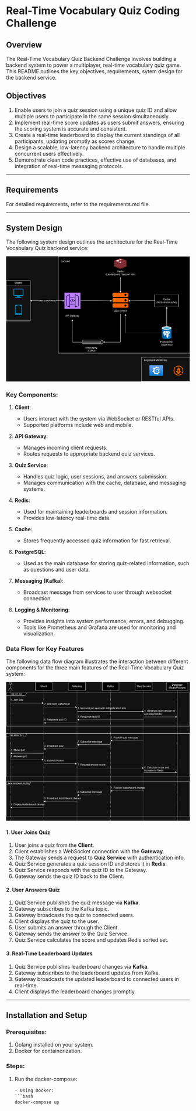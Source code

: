 # Real-Time Vocabulary Quiz Coding Challenge

## Overview

The Real-Time Vocabulary Quiz Backend Challenge involves building a backend system to power a multiplayer, real-time vocabulary quiz game. This README outlines the key objectives, requirements, sytem design for the backend service.

## Objectives

1. Enable users to join a quiz session using a unique quiz ID and allow multiple users to participate in the same session simultaneously.
2. Implement real-time score updates as users submit answers, ensuring the scoring system is accurate and consistent.
3. Create a real-time leaderboard to display the current standings of all participants, updating promptly as scores change.
4. Design a scalable, low-latency backend architecture to handle multiple concurrent users effectively.
5. Demonstrate clean code practices, effective use of databases, and integration of real-time messaging protocols.

---

## Requirements

For detailed requirements, refer to the requirements.md file.

---

## System Design

The following system design outlines the architecture for the Real-Time Vocabulary Quiz backend service:

![System Design](./architecture-diagram.png)

### Key Components:

1. **Client**:
   - Users interact with the system via WebSocket or RESTful APIs.
   - Supported platforms include web and mobile.

2. **API Gateway**:
   - Manages incoming client requests.
   - Routes requests to appropriate backend quiz services.

3. **Quiz Service**:
   - Handles quiz logic, user sessions, and answers submission.
   - Manages communication with the cache, database, and messaging systems.

4. **Redis**:
   - Used for maintaining leaderboards and session information.
   - Provides low-latency real-time data.

5. **Cache**:
   - Stores frequently accessed quiz information for fast retrieval.

6. **PostgreSQL**:
   - Used as the main database for storing quiz-related information, such as questions and user data.

7. **Messaging (Kafka)**:
   - Broadcast message from services to user through websocket connection.

8. **Logging & Monitoring**:
   - Provides insights into system performance, errors, and debugging.
   - Tools like Prometheus and Grafana are used for monitoring and visualization.

### Data Flow for Key Features

The following data flow diagram illustrates the interaction between different components for the three main features of the Real-Time Vocabulary Quiz system:

![Data Flow](./data-flow.png)

#### 1. User Joins Quiz
1. User joins a quiz from the **Client**.
2. Client establishes a WebSocket connection with the **Gateway**.
3. The Gateway sends a request to **Quiz Service** with authentication info.
4. Quiz Service generates a quiz session ID and stores it in **Redis**.
5. Quiz Service responds with the quiz ID to the Gateway.
6. Gateway sends the quiz ID back to the Client.

#### 2. User Answers Quiz
1. Quiz Service publishes the quiz message via **Kafka**.
2. Gateway subscribes to the Kafka topic.
3. Gateway broadcasts the quiz to connected users.
4. Client displays the quiz to the user.
5. User submits an answer through the Client.
6. Gateway sends the answer to the Quiz Service.
7. Quiz Service calculates the score and updates Redis sorted set.

#### 3. Real-Time Leaderboard Updates
1. Quiz Service publishes leaderboard changes via **Kafka**.
2. Gateway subscribes to the leaderboard updates from Kafka.
3. Gateway broadcasts the updated leaderboard to connected users in real-time.
4. Client displays the leaderboard changes promptly.

---

## Installation and Setup

### Prerequisites:

1. Golang installed on your system.
2. Docker for containerization.

### Steps:

1. Run the docker-compose:
     ```
   - Using Docker:
     ```bash
     docker-compose up
     ```
